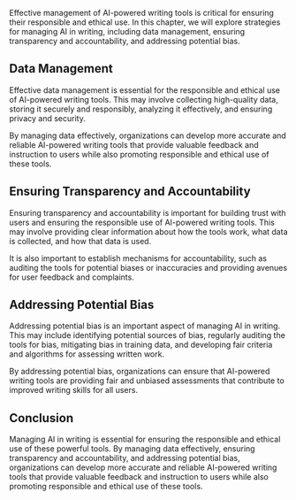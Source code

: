
Effective management of AI-powered writing tools is critical for ensuring their responsible and ethical use. In this chapter, we will explore strategies for managing AI in writing, including data management, ensuring transparency and accountability, and addressing potential bias.

Data Management
---------------

Effective data management is essential for the responsible and ethical use of AI-powered writing tools. This may involve collecting high-quality data, storing it securely and responsibly, analyzing it effectively, and ensuring privacy and security.

By managing data effectively, organizations can develop more accurate and reliable AI-powered writing tools that provide valuable feedback and instruction to users while also promoting responsible and ethical use of these tools.

Ensuring Transparency and Accountability
----------------------------------------

Ensuring transparency and accountability is important for building trust with users and ensuring the responsible use of AI-powered writing tools. This may involve providing clear information about how the tools work, what data is collected, and how that data is used.

It is also important to establish mechanisms for accountability, such as auditing the tools for potential biases or inaccuracies and providing avenues for user feedback and complaints.

Addressing Potential Bias
-------------------------

Addressing potential bias is an important aspect of managing AI in writing. This may include identifying potential sources of bias, regularly auditing the tools for bias, mitigating bias in training data, and developing fair criteria and algorithms for assessing written work.

By addressing potential bias, organizations can ensure that AI-powered writing tools are providing fair and unbiased assessments that contribute to improved writing skills for all users.

Conclusion
----------

Managing AI in writing is essential for ensuring the responsible and ethical use of these powerful tools. By managing data effectively, ensuring transparency and accountability, and addressing potential bias, organizations can develop more accurate and reliable AI-powered writing tools that provide valuable feedback and instruction to users while also promoting responsible and ethical use of these tools.
